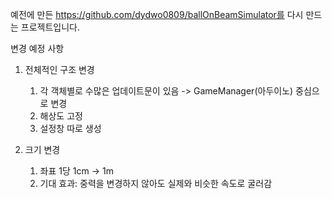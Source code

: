예전에 만든 https://github.com/dydwo0809/ballOnBeamSimulator를 다시 만드는 프로젝트입니다.

변경 예정 사항
1. 전체적인 구조 변경
   1. 각 객체별로 수많은 업데이트문이 있음 -> GameManager(아두이노) 중심으로 변경
   2. 해상도 고정
   3. 설정창 따로 생성

2. 크기 변경
   1. 좌표 1당 1cm -> 1m
   2. 기대 효과: 중력을 변경하지 않아도 실제와 비슷한 속도로 굴러감


